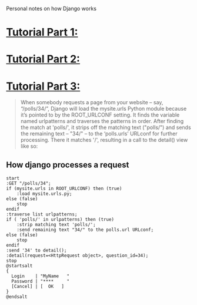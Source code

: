 Personal notes on how Django works

# [Tutorial Part 1:](https://docs.djangoproject.com/en/3.0/intro/tutorial01/)

# [Tutorial Part 2:](https://docs.djangoproject.com/en/3.0/intro/tutorial02/)

# [Tutorial Part 3:](https://docs.djangoproject.com/en/3.0/intro/tutorial03/)


> When somebody requests a page from your website – say, “/polls/34/”, Django
> will load the mysite.urls Python module because it’s pointed to by the
> ROOT_URLCONF setting. It finds the variable named urlpatterns and traverses
> the patterns in order. After finding the match at 'polls/', it strips off
> the matching text ("polls/") and sends the remaining text – "34/" – to the
> ‘polls.urls’ URLconf for further processing. There it matches '<int
> :question_id>/', resulting in a call to the detail() view like so:

## How django processes a request

```plantuml 
start
:GET "/polls/34";
if (mysite.urls in ROOT_URLCONF) then (true)
    :load mysite.urls.py;
else (false)
    stop
endif
:traverse list urlpatterns;
if ( 'polls/' in urlpatterns) then (true)
    :strip matching text 'polls/';
    :send remaining text "34/" to the polls.url URLconf; 
else (false)
    stop
endif
:send '34' to detail();
:detail(request=<HttpRequest object>, question_id=34);
stop
@startsalt
{
  Login    | "MyName   "
  Password | "****     "
  [Cancel] | [  OK   ]
}
@endsalt
```
